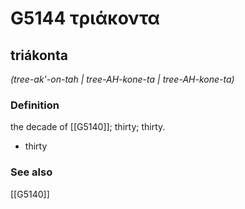 # G5144 τριάκοντα

## triákonta

_(tree-ak'-on-tah | tree-AH-kone-ta | tree-AH-kone-ta)_

### Definition

the decade of [[G5140]]; thirty; thirty.

- thirty

### See also

[[G5140]]

